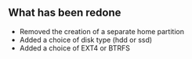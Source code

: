 ## What has been redone

- Removed the creation of a separate home partition
- Added a choice of disk type (hdd or ssd)
- Added a choice of EXT4 or BTRFS
